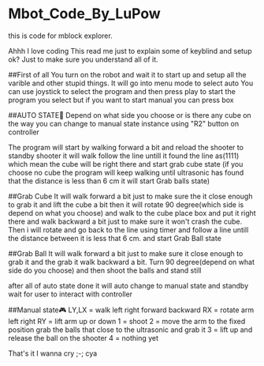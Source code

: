 # Mbot_Code_By_LuPow
this is code for mblock explorer.

Ahhh I love coding 
This read me just to explain some of keyblind and setup ok?
Just to make sure you understand all of it.

##First of all
You turn on the robot and wait it to start up
and setup all the varible and other stupid things.
It will go into menu mode to select auto 
You can use joystick to select the program
and then press play to start the program you select
but if you want to start manual you can press box

##AUTO STATE🤖
Depend on what side you choose or is there any cube on the way
you can change to manual state instance using "R2" button on controller

The program will start by walking forward a bit
and reload the shooter to standby shooter
it will walk follow the line untill it found the line as(1111) which mean the cube will be right there and start grab cube state
(if you choose no cube the program will keep walking until ultrasonic has found that the distance is less than 6 cm it will start Grab balls state)

##Grab Cube
It will walk forward a bit just to make sure the it close enough to grab it and lift the cube a bit then it will rotate 90 degree(which side is depend on what you choose)
and walk to the cube place box and put it right there and walk backward a bit just to make sure it won't crash the cube.
Then i will rotate and go back to the line using timer and follow a line untill the distance between it is less that 6 cm.
and start Grab Ball state

##Grab Ball 
It will walk forward a bit just to make sure it close enough to grab it and the grab it walk backward a bit.
Turn 90 degree(depend on what side do you choose) and then shoot the balls and stand still

after all of auto state done it will auto change to manual state and standby wait for user to interact with controller

##Manual state🎮
LY,LX = walk left right forward backward
RX = rotate arm left right
RY = lift arm up or down
1 = shoot
2 = move the arm to the fixed position grab the balls that close to the ultrasonic and grab it
3 = lift up and release the ball on the shooter
4 = nothing yet

That's it 
I wanna cry ;-;
cya

